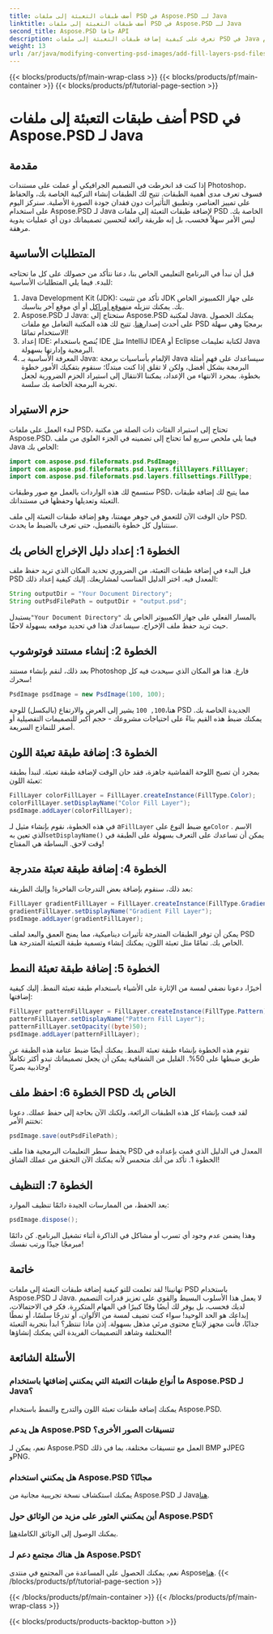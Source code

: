 ```yaml
---
title: أضف طبقات التعبئة إلى ملفات PSD في Aspose.PSD لـ Java
linktitle: أضف طبقات التعبئة إلى ملفات PSD في Aspose.PSD لـ Java
second_title: Aspose.PSD جافا API
description: تعرف على كيفية إضافة طبقات التعبئة إلى ملفات PSD في Java باستخدام Aspose.PSD من خلال دليلنا خطوة بخطوة. تعزيز التصاميم الخاصة بك.
weight: 13
url: /ar/java/modifying-converting-psd-images/add-fill-layers-psd-files/
---
```


{{< blocks/products/pf/main-wrap-class >}}
{{< blocks/products/pf/main-container >}}
{{< blocks/products/pf/tutorial-page-section >}}

# أضف طبقات التعبئة إلى ملفات PSD في Aspose.PSD لـ Java

## مقدمة
إذا كنت قد انخرطت في التصميم الجرافيكي أو عملت على مستندات Photoshop، فسوف تعرف مدى أهمية الطبقات. تتيح لك الطبقات إنشاء التركيبة الخاصة بك، والحفاظ على تمييز العناصر، وتطبيق التأثيرات دون فقدان جودة الصورة الأصلية. سنركز اليوم على استخدام Aspose.PSD لـ Java لإضافة طبقات التعبئة إلى ملفات PSD الخاصة بك. ليس الأمر سهلاً فحسب، بل إنه طريقة رائعة لتحسين تصميماتك دون أي عمليات يدوية مرهقة.
## المتطلبات الأساسية
قبل أن نبدأ في البرنامج التعليمي الخاص بنا، دعنا نتأكد من حصولك على كل ما تحتاجه للبدء. فيما يلي المتطلبات الأساسية:
1.  Java Development Kit (JDK): تأكد من تثبيت JDK على جهاز الكمبيوتر الخاص بك. يمكنك تنزيله من[موقع أوراكل](https://www.oracle.com/java/technologies/javase-jdk11-downloads.html) أو أي موقع آخر يناسبك.
2.  Aspose.PSD لـ Java: ستحتاج إلى Aspose.PSD لمكتبة Java. يمكنك الحصول على أحدث إصدار[هنا](https://releases.aspose.com/psd/java/). تتيح لك هذه المكتبة التعامل مع ملفات PSD برمجيًا وهي سهلة الاستخدام تمامًا!
3. إعداد IDE: يُنصح باستخدام IDE مثل IntelliJ IDEA أو Eclipse لكتابة تعليمات Java البرمجية وإدارتها بسهولة.
4. المعرفة الأساسية بـ Java: الإلمام بأساسيات برمجة Java سيساعدك على فهم أمثلة البرمجة بشكل أفضل، ولكن لا تقلق إذا كنت مبتدئًا؛ سنقوم بتفكيك الأمور خطوة بخطوة.
بمجرد الانتهاء من الإعداد، يمكننا الانتقال إلى استيراد الحزم الضرورية لجعل تجربة البرمجة الخاصة بك سلسة.
## حزم الاستيراد
لبدء العمل على ملفات PSD، تحتاج إلى استيراد الفئات ذات الصلة من مكتبة Aspose.PSD. فيما يلي ملخص سريع لما تحتاج إلى تضمينه في الجزء العلوي من ملف Java الخاص بك:
```java
import com.aspose.psd.fileformats.psd.PsdImage;
import com.aspose.psd.fileformats.psd.layers.filllayers.FillLayer;
import com.aspose.psd.fileformats.psd.layers.fillsettings.FillType;
```
ستسمح لك هذه الواردات بالعمل مع صور وطبقات PSD، مما يتيح لك إضافة طبقات التعبئة وتعديلها وحفظها في مستنداتك.

حان الوقت الآن للتعمق في جوهر مهمتنا، وهو إضافة طبقات التعبئة إلى ملف PSD. سنتناول كل خطوة بالتفصيل، حتى تعرف بالضبط ما يحدث.
## الخطوة 1: إعداد دليل الإخراج الخاص بك
قبل البدء في إضافة طبقات التعبئة، من الضروري تحديد المكان الذي تريد حفظ ملف PSD المعدل فيه. اختر الدليل المناسب لمشاريعك. إليك كيفية إعداد ذلك:
```java
String outputDir = "Your Document Directory";
String outPsdFilePath = outputDir + "output.psd";
```
 يستبدل`"Your Document Directory"` بالمسار الفعلي على جهاز الكمبيوتر الخاص بك حيث تريد حفظ ملف الإخراج. سيساعدك هذا في تحديد موقعه بسهولة لاحقًا.
## الخطوة 2: إنشاء مستند فوتوشوب
بعد ذلك، لنقم بإنشاء مستند Photoshop فارغ. هذا هو المكان الذي سيحدث فيه كل سحرك!
```java
PsdImage psdImage = new PsdImage(100, 100);
```
 هنا،`100, 100` يشير إلى العرض والارتفاع (بالبكسل) للوحة PSD الجديدة الخاصة بك. يمكنك ضبط هذه القيم بناءً على احتياجات مشروعك - حجم أكبر للتصميمات التفصيلية أو أصغر للنماذج السريعة.
## الخطوة 3: إضافة طبقة تعبئة اللون
بمجرد أن تصبح اللوحة القماشية جاهزة، فقد حان الوقت لإضافة طبقة تعبئة. لنبدأ بطبقة تعبئة اللون:
```java
FillLayer colorFillLayer = FillLayer.createInstance(FillType.Color);
colorFillLayer.setDisplayName("Color Fill Layer");
psdImage.addLayer(colorFillLayer);
```
 في هذه الخطوة، نقوم بإنشاء مثيل لـ a`FillLayer` مع ضبط النوع على`Color` . الاسم الذي تعين به`setDisplayName()` يمكن أن تساعدك على التعرف بسهولة على الطبقة في وقت لاحق. البساطة هي المفتاح!
## الخطوة 4: إضافة طبقة تعبئة متدرجة
بعد ذلك، سنقوم بإضافة بعض التدرجات الفاخرة! وإليك الطريقة:
```java
FillLayer gradientFillLayer = FillLayer.createInstance(FillType.Gradient);
gradientFillLayer.setDisplayName("Gradient Fill Layer");
psdImage.addLayer(gradientFillLayer);
```
يمكن أن توفر الطبقات المتدرجة تأثيرات ديناميكية، مما يمنح العمق والبعد لملف PSD الخاص بك. تمامًا مثل تعبئة اللون، يمكنك إنشاء وتسمية طبقة التعبئة المتدرجة هنا.
## الخطوة 5: إضافة طبقة تعبئة النمط
أخيرًا، دعونا نضفي لمسة من الإثارة على الأشياء باستخدام طبقة تعبئة النمط. إليك كيفية إضافتها:
```java
FillLayer patternFillLayer = FillLayer.createInstance(FillType.Pattern);
patternFillLayer.setDisplayName("Pattern Fill Layer");
patternFillLayer.setOpacity((byte)50);
psdImage.addLayer(patternFillLayer);
```
تقوم هذه الخطوة بإنشاء طبقة تعبئة النمط. يمكنك أيضًا ضبط عتامة هذه الطبقة عن طريق ضبطها على 50%. القليل من الشفافية يمكن أن يجعل تصميماتك تبدو أكثر تكاملاً وجاذبية بصريًا!
## الخطوة 6: احفظ ملف PSD الخاص بك
لقد قمت بإنشاء كل هذه الطبقات الرائعة، ولكنك الآن بحاجة إلى حفظ عملك. دعونا نختتم الأمر:
```java
psdImage.save(outPsdFilePath);
```
يحفظ سطر التعليمات البرمجية هذا ملف PSD المعدل في الدليل الذي قمت بإعداده في الخطوة 1. تأكد من أنك متحمس لأنه يمكنك الآن التحقق من عملك الشاق!
## الخطوة 7: التنظيف
بعد الحفظ، من الممارسات الجيدة دائمًا تنظيف الموارد:
```java
psdImage.dispose();
```
وهذا يضمن عدم وجود أي تسرب أو مشاكل في الذاكرة أثناء تشغيل البرنامج. كن دائمًا مبرمجًا جيدًا ورتب نفسك!
## خاتمة
تهانينا! لقد تعلمت للتو كيفية إضافة طبقات التعبئة إلى ملفات PSD باستخدام Aspose.PSD لـ Java. لا يعمل هذا الأسلوب البسيط والقوي على تعزيز قدرات التصميم لديك فحسب، بل يوفر لك أيضًا وقتًا كبيرًا في المهام المتكررة. فكر في الاحتمالات، إبداعك هو الحد الوحيد! سواء كنت تضيف لمسة من الألوان، أو تدرجًا سلسًا، أو نمطًا جذابًا، فأنت مجهز لإنتاج محتوى مرئي مذهل بسهولة.
إذن ماذا تنتظر؟ ابدأ بتجربة التعبئة المختلفة وشاهد التصميمات الفريدة التي يمكنك إنشاؤها!
## الأسئلة الشائعة
### ما أنواع طبقات التعبئة التي يمكنني إضافتها باستخدام Aspose.PSD لـ Java؟
يمكنك إضافة طبقات تعبئة اللون والتدرج والنمط باستخدام Aspose.PSD.
### هل يدعم Aspose.PSD تنسيقات الصور الأخرى؟
نعم، يمكن لـ Aspose.PSD العمل مع تنسيقات مختلفة، بما في ذلك BMP وJPEG وPNG.
### هل يمكنني استخدام Aspose.PSD مجانًا؟
يمكنك استكشاف نسخة تجريبية مجانية من Aspose.PSD لـ Java[هنا](https://releases.aspose.com/).
### أين يمكنني العثور على مزيد من الوثائق حول Aspose.PSD؟
 يمكنك الوصول إلى الوثائق الكاملة[هنا](https://reference.aspose.com/psd/java/).
### هل هناك مجتمع دعم لـ Aspose.PSD؟
 نعم، يمكنك الحصول على المساعدة من المجتمع في منتدى Aspose[هنا](https://forum.aspose.com/c/psd/34).
{{< /blocks/products/pf/tutorial-page-section >}}

{{< /blocks/products/pf/main-container >}}
{{< /blocks/products/pf/main-wrap-class >}}

{{< blocks/products/products-backtop-button >}}
